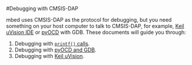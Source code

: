 #Debugging with CMSIS-DAP

mbed uses CMSIS-DAP as the protocol for debugging, but you need something on your host computer to talk to CMSIS-DAP, for example, [Keil uVision IDE](http://www.keil.com/uvision/) or [pyOCD](https://github.com/mbedmicro/pyOCD) with GDB. These documents will guide you through:

1. Debugging with [`printf()` calls](Debugging/printf.md).
1. Debugging with [pyOCD and GDB](Debugging/pyOCD.md).
1. Debugging with [Keil uVision](Debugging/Keil.md).

